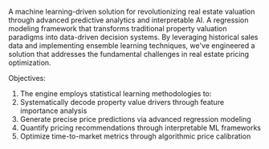 A machine learning-driven solution for revolutionizing real estate valuation through advanced predictive analytics and interpretable AI.
A regression modeling framework that transforms traditional property valuation paradigms into data-driven decision systems. By leveraging historical sales data and implementing ensemble learning techniques, we've engineered a solution that addresses the fundamental challenges in real estate pricing optimization.

Objectives:
1. The engine employs statistical learning methodologies to:
2. Systematically decode property value drivers through feature importance analysis
3. Generate precise price predictions via advanced regression modeling
4. Quantify pricing recommendations through interpretable ML frameworks
5. Optimize time-to-market metrics through algorithmic price calibration
